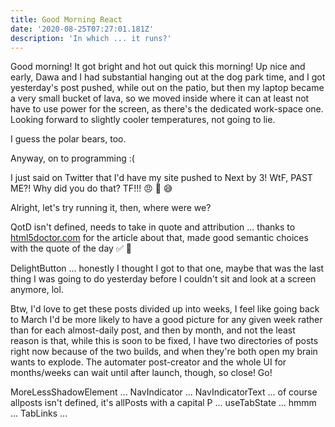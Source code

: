 ```yaml
---
title: Good Morning React
date: '2020-08-25T07:27:01.181Z'
description: 'In which ... it runs?'
---
```


Good morning! It got bright and hot out quick this morning! Up nice and early, Dawa and I had substantial hanging out at the dog park time, and I got yesterday's post pushed, while out on the patio, but then my laptop became a very small bucket of lava, so we moved inside where it can at least not have to use power for the screen, as there's the dedicated work-space one. Looking forward to slightly cooler temperatures, not going to lie.

I guess the polar bears, too.

Anyway, on to programming :(

I just said on Twitter that I'd have my site pushed to Next by 3! WtF, PAST ME?! Why did you do that? TF!!! 😠 🐡 😅

Alright, let's try running it, then, where were we?

QotD isn't defined, needs to take in quote and attribution ... thanks to [html5doctor.com](https://html5doctor.com/blockquote-q-cite/) for the article about that, made good semantic choices with the quote of the day ✅ 📜

DelightButton ... honestly I thought I got to that one, maybe that was the last thing I was going to do yesterday before I couldn't sit and look at a screen anymore, lol.

Btw, I'd love to get these posts divided up into weeks, I feel like going back to March I'd be more likely to have a good picture for any given week rather than for each almost-daily post, and then by month, and not the least reason is that, while this is soon to be fixed, I have two directories of posts right now because of the two builds, and when they're both open my brain wants to explode. The automater post-creator and the whole UI for months/weeks can wait until after launch, though, so close! Go!

MoreLessShadowElement ... NavIndicator ... NavIndicatorText ... of course allposts isn't defined, it's allPosts with a capital P ... useTabState ... hmmm ... TabLinks ...
